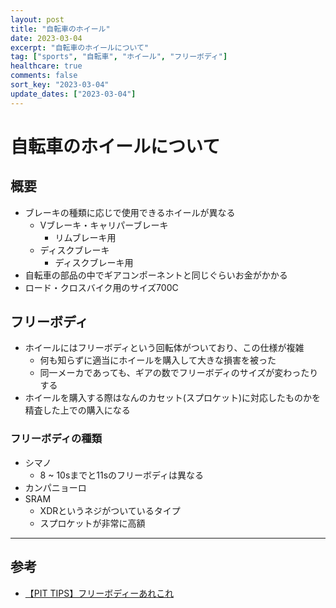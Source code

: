 ```yaml
---
layout: post
title: "自転車のホイール"
date: 2023-03-04
excerpt: "自転車のホイールについて"
tag: ["sports", "自転車", "ホイール", "フリーボディ"]
healthcare: true
comments: false
sort_key: "2023-03-04"
update_dates: ["2023-03-04"]
---
```


# 自転車のホイールについて

## 概要
 - ブレーキの種類に応じで使用できるホイールが異なる
   - Vブレーキ・キャリパーブレーキ
     - リムブレーキ用
   - ディスクブレーキ
     - ディスクブレーキ用
 - 自転車の部品の中でギアコンポーネントと同じぐらいお金がかかる
 - ロード・クロスバイク用のサイズ700C
 
## フリーボディ
 - ホイールにはフリーボディという回転体がついており、この仕様が複雑
   - 何も知らずに適当にホイールを購入して大きな損害を被った
   - 同一メーカであっても、ギアの数でフリーボディのサイズが変わったりする
 - ホイールを購入する際はなんのカセット(スプロケット)に対応したものかを精査した上での購入になる

### フリーボディの種類
 - シマノ
   - 8 ~ 10sまでと11sのフリーボディは異なる
 - カンパニョーロ
 - SRAM
   - XDRというネジがついているタイプ
   - スプロケットが非常に高額

---

## 参考
 - [【PIT TIPS】フリーボディーあれこれ](https://circles-jp.com/blog/110140/)  
